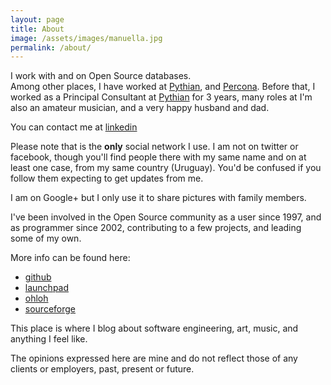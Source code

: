 ```yaml
---
layout: page
title: About
image: /assets/images/manuella.jpg
permalink: /about/
---
```


I work with and on Open Source databases.  
Among other places, I have worked at [Pythian](https://www.pythian.com), and [Percona](https://www.percona.com).
Before that, I worked as a Principal Consultant at [Pythian](https://www.pythian.com) for 3 years, many roles at
I'm also an amateur musician, and a very happy husband and dad.

You can contact me at [linkedin](http://www.linkedin.com/in/fipar)

Please note that is the **only** social network I use. I am not on
twitter or facebook, though you'll find people there with my same name
and on at least one case, from my same country (Uruguay). You'd be
confused if you follow them expecting to get updates from me.

I am on Google+ but I only use it to share pictures with family members. 

I've been involved in the Open Source community as a user since 1997,
and as programmer since 2002, contributing to a few projects, and leading some of my own.

More info can be found here: 

* [github](http://github.com/fipar)
* [launchpad](https://launchpad.net/~fipar)
* [ohloh](http://www.ohloh.net/accounts/nandix)
* [sourceforge](http://sourceforge.net/users/fipar/) 

This place is where I blog about software engineering, art, music, and anything I feel like.

The opinions expressed here are mine and do not reflect those of any clients or employers, past, present or future.  
